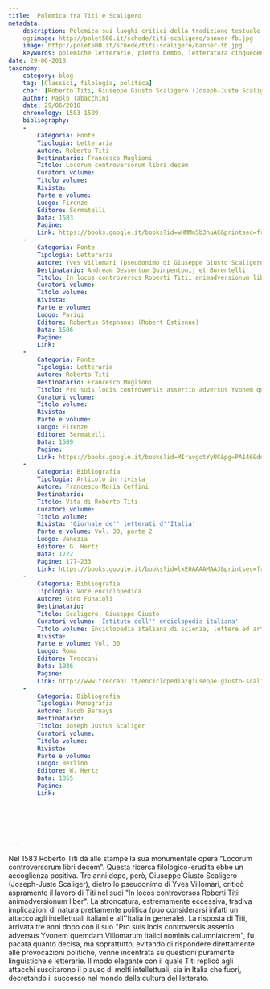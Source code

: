 ```yaml
---
title:  Polemica fra Titi e Scaligero
metadata:
	description: Polemica sui luoghi critici della tradizione testuale del mondo classico con implicazioni politiche
	og:image: http://polet500.it/schede/titi-scaligero/banner-fb.jpg
	image: http://polet500.it/schede/titi-scaligero/banner-fb.jpg
	keywords: polemiche letterarie, pietro bembo, letteratura cinquecento
date: 29-06-2018
taxonomy:
	category: blog
    tag: [Classici, filologia, politica]
    char: [Roberto Titi, Giuseppe Giusto Scaligero (Joseph-Juste Scaliger)]
    author: Paolo Tabacchini
    date: 29/06/2018
    chronology: 1583-1589
    bibliography:
    -
        Categoria: Fonte
        Tipologia: Letteraria
        Autore: Roberto Titi
        Destinatario: Francesco Muglioni
        Titolo: Locorum controversorum libri decem 
        Curatori volume: 
        Titolo volume: 
        Rivista: 
        Parte e volume: 
        Luogo: Firenze
        Editore: Sermatelli
        Data: 1583
        Pagine: 
        Link: https://books.google.it/books?id=wHMMnSb3huAC&printsec=frontcover&dq=roberto+titi+locorum&hl=it&sa=X&ved=0ahUKEwj6naTkq9_bAhXM1hQKHVVKBuMQ6AEIVTAI#v=onepage&q=roberto%20titi%20locorum&f=false
    -
        Categoria: Fonte
        Tipologia: Letteraria
        Autore: Yves Villomari (pseudonimo di Giuseppe Giusto Scaligero)
        Destinatario: Andream Oessentum Quinpentonij et Burentelli 
        Titolo: In locos controversos Roberti Titii animadversionum liber
        Curatori volume: 
        Titolo volume: 
        Rivista: 
        Parte e volume: 
        Luogo: Parigi
        Editore: Robertus Stephanus (Robert Estienne)
        Data: 1586
        Pagine: 
        Link: 
    -
        Categoria: Fonte
        Tipologia: Letteraria
        Autore: Roberto Titi
        Destinatario: Francesco Muglioni
        Titolo: Pro suis locis controversis assertio adversus Yvonem quemdam Villomarum Italici nominis calumniatorem 
        Curatori volume: 
        Titolo volume: 
        Rivista: 
        Parte e volume: 
        Luogo: Firenze
        Editore: Sermatelli
        Data: 1589
        Pagine: 
        Link: https://books.google.it/books?id=MIravgotYyUC&pg=PA146&dq=roberto+titi+pro+suis+locis&hl=it&sa=X&ved=0ahUKEwjH2IuQrN_bAhUlhqYKHTjwBZIQ6AEIOjAD#v=onepage&q=roberto%20titi%20pro%20suis%20locis&f=false
    -
        Categoria: Bibliografia
        Tipologia: Articolo in rivista
        Autore: Francesco-Maria Ceffini
        Destinatario: 
        Titolo: Vita di Roberto Titi
        Curatori volume: 
        Titolo volume: 
        Rivista: 'Giornale de'' letterati d''Italia'
        Parte e volume: Vol. 33, parte 2
        Luogo: Venezia
        Editore: G. Hertz
        Data: 1722
        Pagine: 177-233
        Link: https://books.google.it/books?id=lxE0AAAAMAAJ&printsec=frontcover&hl=it&source=gbs_ge_summary_r&cad=0#v=onepage&q&f=false
    -
        Categoria: Bibliografia
        Tipologia: Voce enciclopedica
        Autore: Gino Funaioli
        Destinatario: 
        Titolo: Scaligero, Giuseppe Giusto
        Curatori volume: 'Istituto dell'' enciclopedia italiana'
        Titolo volume: Enciclopedia italiana di scienza, lettere ed arti
        Rivista: 
        Parte e volume: Vol. 30
        Luogo: Roma
        Editore: Treccani
        Data: 1936
        Pagine: 
        Link: http://www.treccani.it/enciclopedia/giuseppe-giusto-scaligero_%28Enciclopedia-Italiana%29/
    -
        Categoria: Bibliografia
        Tipologia: Monografia
        Autore: Jacob Bernays
        Destinatario: 
        Titolo: Joseph Justus Scaliger
        Curatori volume: 
        Titolo volume: 
        Rivista: 
        Parte e volume: 
        Luogo: Berlino
        Editore: W. Hertz
        Data: 1855
        Pagine: 
        Link: 






---
```


Nel 1583 Roberto Titi dà alle stampe la sua monumentale opera "Locorum controversorum libri decem". Questa ricerca filologico-erudita ebbe un accoglienza positiva. Tre anni dopo, però, Giuseppe Giusto Scaligero (Joseph-Juste Scaliger), dietro lo pseudonimo di Yves Villomari, criticò aspramente il lavoro di Titi nel suoi "In locos controversos Roberti Titii animadversionum liber". La stroncatura, estremamente eccessiva, tradiva implicazioni di natura prettamente politica (può considerarsi infatti un attacco agli intellettuali italiani e all''Italia in generale). La risposta di Titi, arrivata tre anni dopo con il suo "Pro suis locis controversis assertio adversus Yvonem quemdam Villomarum Italici nominis calumniatorem", fu pacata quanto decisa, ma soprattutto, evitando di rispondere direttamente alle provocazioni politiche, venne incentrata su questioni puramente linguistiche e letterarie. Il modo elegante con il quale Titi replicò agli attacchi suscitarono il plauso di molti intellettuali, sia in Italia che fuori, decretando il successo nel mondo della cultura del letterato.